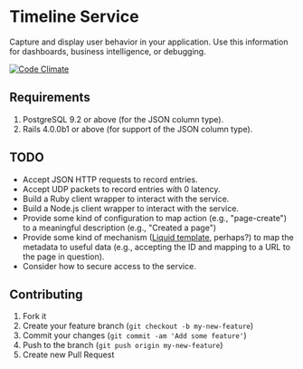 Timeline Service
================

Capture and display user behavior in your application. Use this information for
dashboards, business intelligence, or debugging.

[![Code Climate](https://codeclimate.com/github/sportngin/timeline_service.png)](https://codeclimate.com/github/sportngin/timeline_service)

Requirements
------------

1. PostgreSQL 9.2 or above (for the JSON column type).
2. Rails 4.0.0b1 or above (for support of the JSON column type).

TODO
----

* Accept JSON HTTP requests to record entries.
* Accept UDP packets to record entries with 0 latency.
* Build a Ruby client wrapper to interact with the service.
* Build a Node.js client wrapper to interact with the service.
* Provide some kind of configuration to map action (e.g., "page-create") to a
  meaningful description (e.g., "Created a page")
* Provide some kind of mechanism ([Liquid template][liquid], perhaps?) to map
  the metadata to useful data (e.g., accepting the ID and mapping to a URL to
  the page in question).
* Consider how to secure access to the service.

[liquid]:http://liquidmarkup.org

Contributing
------------

1. Fork it
2. Create your feature branch (`git checkout -b my-new-feature`)
3. Commit your changes (`git commit -am 'Add some feature'`)
4. Push to the branch (`git push origin my-new-feature`)
5. Create new Pull Request


